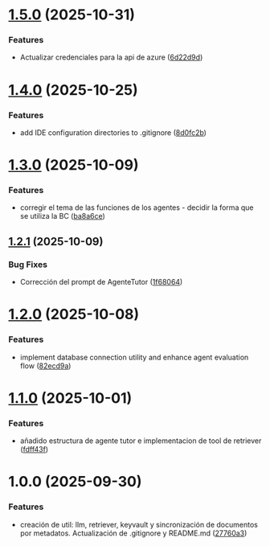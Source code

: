 # [1.5.0](https://github.com/NickSalA/LuminAIBackend/compare/v1.4.0...v1.5.0) (2025-10-31)


### Features

* Actualizar credenciales para la api de azure ([6d22d9d](https://github.com/NickSalA/LuminAIBackend/commit/6d22d9d38fec6ad65ec0a26e1bb0867a3404caf4))

# [1.4.0](https://github.com/NickSalA/LuminAIBackend/compare/v1.3.0...v1.4.0) (2025-10-25)


### Features

* add IDE configuration directories to .gitignore ([8d0fc2b](https://github.com/NickSalA/LuminAIBackend/commit/8d0fc2b56cbc95e1523ea2fd9c1f5db47ab0b52d))

# [1.3.0](https://github.com/NickSalA/LuminAIBackend/compare/v1.2.1...v1.3.0) (2025-10-09)


### Features

* corregir el tema de las funciones de los agentes - decidir la forma que se utiliza la BC ([ba8a6ce](https://github.com/NickSalA/LuminAIBackend/commit/ba8a6ce7e28ce7e513bd1caa76584ceebe2b17a9))

## [1.2.1](https://github.com/NickSalA/LuminAIBackend/compare/v1.2.0...v1.2.1) (2025-10-09)


### Bug Fixes

* Corrección del prompt de AgenteTutor ([1f68064](https://github.com/NickSalA/LuminAIBackend/commit/1f68064fc28934da76fce05dca0fc93ed9a5db60))

# [1.2.0](https://github.com/NickSalA/LuminAIBackend/compare/v1.1.0...v1.2.0) (2025-10-08)


### Features

* implement database connection utility and enhance agent evaluation flow ([82ecd9a](https://github.com/NickSalA/LuminAIBackend/commit/82ecd9a48176c78832354a19d392f780c93289aa))

# [1.1.0](https://github.com/NickSalA/LuminAIBackend/compare/v1.0.0...v1.1.0) (2025-10-01)


### Features

*  añadido estructura de agente tutor e implementacion de tool de retriever ([fdff43f](https://github.com/NickSalA/LuminAIBackend/commit/fdff43f8c59a220144179ebe150d18bf07da1ab7))

# 1.0.0 (2025-09-30)


### Features

* creación de util: llm, retriever, keyvault y sincronización de documentos por metadatos. Actualización de .gitignore y README.md ([27760a3](https://github.com/NickSalA/LuminAIBackend/commit/27760a33debc1bb8eed7ebbd692f133a66bfa6fe))
